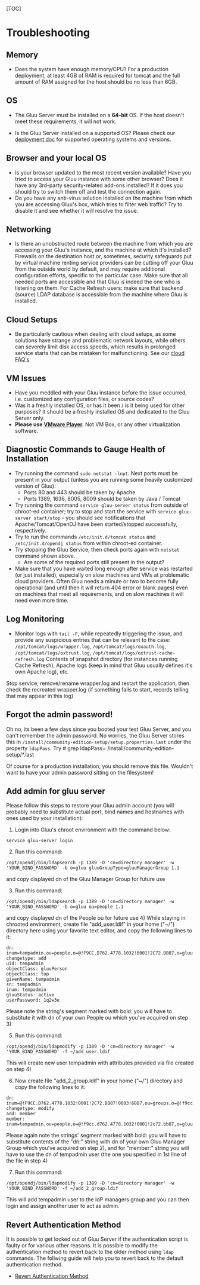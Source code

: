 [TOC]
# Troubleshooting
## Memory
- Does the system have enough memory/CPU? For a production deployment, at least 4GB of RAM is required for tomcat and the full amount of RAM assigned for the host should be no less than 6GB. 

## OS
- The Gluu Server must be installed on a **64-bit** OS. If the host doesn't meet these requirements, it will not work. 

- Is the Gluu Server installed on a supported OS? Please check our [deployment doc](../admin-guide/deployment/index.md#supported-operating-systems) for supported operating systems and versions. 

## Browser and your local OS
- Is your browser updated to the most recent version available? Have you tried to access your Gluu instance with some other browser? Does it have any 3rd-party security-related add-ons installed? If it does you should try to switch them off and test the connection again.
- Do you have any anti-virus solution installed on the machine from which you are accessing Gluu's box, which tries to filter web traffic? Try to disable it and see whether it will resolve the issue.

## Networking
- Is there an unobstructed route between the machine from which you are accessing your Gluu's instance, and the machine at which it's installed? Firewalls on the destination host or, sometimes, security safeguards put by virtual machine renting service providers can be cutting off your Gluu from the outside world by default, and may require additional configuration efforts, specific to the particular case. Make sure that all needed ports are accessible and that Gluu is indeed the one who is listening on them. For Cache Refresh users: make sure that backend (source) LDAP database is accessible from the machine where Gluu is installed.

## Cloud Setups
- Be particularly cautious when dealing with cloud setups, as some solutions have strange and problematic network layouts, while others can severely limit disk access speeds, which results in prolonged service starts that can be mistaken for malfunctioning. See our [cloud FAQ's](./cloud-faq.md)

## VM Issues
- Have you meddled with your Gluu instance before the issue occurred, i.e. customized any configuration files, or source codes? 
- Was it a freshly installed OS, or has it been / is it being used for other purposes? It should be a freshly installed OS and dedicated to the Gluu Server only.
- **Please use [VMware Player](https://www.vmware.com/products/player).** Not VM Box, or any other virtualization software. 

## Diagnostic Commands to Gauge Health of Installation
- Try running the command `sudo netstat -lnpt`. Next ports must be present in your output (unless you are running some heavily customized version of Gluu):
  - Ports 80 and 443 should be taken by Apache
  - Ports 1389, 1636, 8005, 8009 should be taken by Java / Tomcat
- Try running the command `service gluu-server status` from outside of chroot-ed container; try to stop and start the service with `service gluu-server start/stop` - you should see notifications that Apache/Tomcat/OpenDJ have been started/stopped successfully, respectively.
- Try to run the commands `/etc/init.d/tomcat status` and `/etc/init.d/opendj status` from within chroot-ed container.
- Try stopping the Gluu Service, then check ports again with `netstat` command shown above. 
  - Are some of the required ports still present in the output? 
- Make sure that you have waited long enough after service was restarted (or just installed), especially on slow machines and VMs at problematic cloud providers. Often Gluu needs a minute or two to become fully operational (and until then it will return 404 error or blank pages) even on machines that meet all requirements, and on slow machines it will need even more time.

## Log Monitoring
- Monitor logs with `tail -F`, while repeatedly triggering the issue, and provide any suspicious entries that can be relevant to the case:
`/opt/tomcat/logs/wrapper.log`, `/opt/tomcat/logs/oxauth.log`, `/opt/tomcat/logs/oxtrust.log`, `/opt/tomcat/logs/oxtrust-cache-refresh.log`
Contents of snapshot directory (for instances running Cache Refresh), Apache logs (keep in mind that Gluu usually defines it's own Apache log), etc. 

Stop service, remove/rename wrapper.log and restart the application, then check the recreated wrapper.log (if something fails to start, records telling that may appear in this log)

## Forgot the admin password! 

Oh no, its been a few days since you booted your test Gluu Server, and you can't remember the admin password. No worries, the Gluu
Server stores this in `/install/community-edition-setup/setup.properties.last` under the property `ldapPass`. Try 
    # grep ldapPass= /install/community-edition-setup/*.last

Of course for a production installation, you should remove this file. Wouldn't want to have your admin password sitting on the filesystem!

## Add admin for gluu server

Please follow this steps to restore your Gluu admin account (you will probably need to substitute actual port, bind names and hostnames with ones used by your installation):

1) Login into Gluu's chroot environment with the command below:

`service gluu-server login`

2) Run this command:

`/opt/opendj/bin/ldapsearch -p 1389 -D 'cn=directory manager' -w 'YOUR_BIND_PASSWORD' -b o=gluu gluuGroupType=gluuManagerGroup 1.1`

and copy displayed dn of the Gluu Manager Group for future use

3) Run this command:

`/opt/opendj/bin/ldapsearch -p 1389 -D 'cn=directory manager' -w 'YOUR_BIND_PASSWORD' -b o=gluu ou=people 1.1`

and copy displayed dn of the People ou for future use
4) While staying in chrooted environment, create file "add_user.ldif" in your home ("~/") directory here using your favorite text editor, and copy the following lines to it:
```
dn: inum=tempadmin,ou=people,o=@!F9CC.D762.4778.1032!0001!2C72.BB87,o=gluu
changetype: add
uid: tempadmin
objectClass: gluuPerson
objectClass: top
givenName: tempadmin
sn: tempadmin
inum: tempadmin
gluuStatus: active
userPassword: 1q2w3e
```
Please note the string's segment marked with bold: you will have to substitute it with dn of your own People ou which you've acquired on step 3)

5) Run this command:

`/opt/opendj/bin/ldapmodify -p 1389 -D 'cn=directory manager' -w 'YOUR_BIND_PASSWORD' -f ~/add_user.ldif`

This will create new user tempadmin with attributes provided via file created on step 4)

6) Now create file "add_2_group.ldif" in your home ("~/") directory and copy the following lines to it:
```
dn: inum=@!F9CC.D762.4778.1032!0001!2C72.BB87!0003!60B7,ou=groups,o=@!f9cc.d762.4778.1032!0001!2c72.bb87,o=gluu
changetype: modify
add: member
member: inum=tempadmin,ou=people,o=@!f9cc.d762.4778.1032!0001!2c72.bb87,o=gluu
```

Please again note the strings' segment marked with bold: you will have to substitute contents of the "dn:" string with dn of your own Gluu Manager Group which you've acquired on step 2), and for "member:" string you will have to use the dn of tempadmin user (the one you specified in 1st line of the file in step 4)

7) Run this command:

`/opt/opendj/bin/ldapmodify -p 1389 -D 'cn=directory manager' -w 'YOUR_BIND_PASSWORD' -f ~/add_2_group.ldif`

This will add tempadmin user to the IdP managers group and you can then login and assign another user to act as admin.

## Revert Authentication Method
It is possible to get locked out of Gluu Server if the authentication script is faulty or for various other reasons. It is possible to modify the authentication method to revert back to the older method using `ldap` commands. The follwing guide will help you to revert back to the default authentication method.

* [Revert Authentication Method](http://www.gluu.org/docs/articles/auth-script/#reverting-authentication-method)
